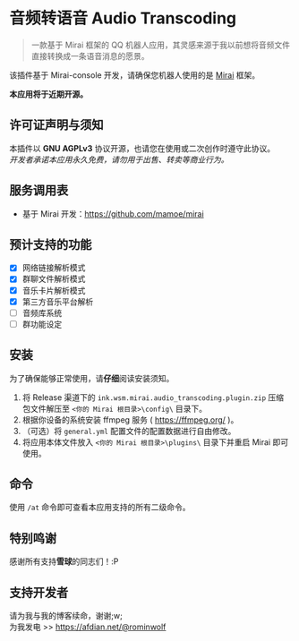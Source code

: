 # 音频转语音 Audio Transcoding
> 一款基于 Mirai 框架的 QQ 机器人应用，其灵感来源于我以前想将音频文件直接转换成一条语音消息的愿景。

该插件基于 Mirai-console 开发，请确保您机器人使用的是 [Mirai]([https://github.com/mamoe/mirai]) 框架。

**本应用将于近期开源。**

## 许可证声明与须知
本插件以 **GNU AGPLv3** 协议开源，也请您在使用或二次创作时遵守此协议。  
*开发者承诺本应用永久免费，请勿用于出售、转卖等商业行为。*

## 服务调用表

- 基于 Mirai 开发：https://github.com/mamoe/mirai

## 预计支持的功能

- [x] 网络链接解析模式
- [x] 群聊文件解析模式
- [x] 音乐卡片解析模式
- [x] 第三方音乐平台解析
- [ ] 音频库系统
- [ ] 群功能设定

## 安装

为了确保能够正常使用，请**仔细**阅读安装须知。

1. 将 Release 渠道下的 `ink.wsm.mirai.audio_transcoding.plugin.zip` 压缩包文件解压至 `<你的 Mirai 根目录>\config\` 目录下。
2. 根据你设备的系统安装 ffmpeg 服务 ( https://ffmpeg.org/ )。
3. （可选）将 `general.yml` 配置文件的配置数据进行自由修改。
4. 将应用本体文件放入 `<你的 Mirai 根目录>\plugins\` 目录下并重启 Mirai 即可使用。

## 命令

使用 `/at` 命令即可查看本应用支持的所有二级命令。

## 特别鸣谢

感谢所有支持**雪球**的同志们！:P

## 支持开发者

请为我与我的博客续命，谢谢;w;  
为我发电 >> https://afdian.net/@rominwolf
